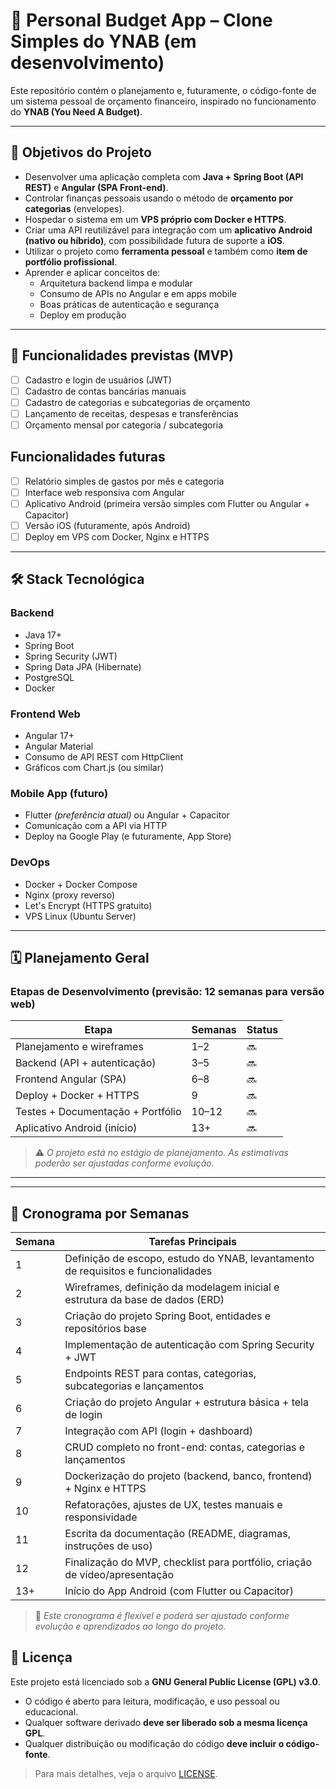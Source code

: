 # 💸 Personal Budget App – Clone Simples do YNAB (em desenvolvimento)

Este repositório contém o planejamento e, futuramente, o código-fonte de um sistema pessoal de orçamento financeiro, inspirado no funcionamento do **YNAB (You Need A Budget)**.

---

## 🎯 Objetivos do Projeto

- Desenvolver uma aplicação completa com **Java + Spring Boot (API REST)** e **Angular (SPA Front-end)**.
- Controlar finanças pessoais usando o método de **orçamento por categorias** (envelopes).
- Hospedar o sistema em um **VPS próprio com Docker e HTTPS**.
- Criar uma API reutilizável para integração com um **aplicativo Android (nativo ou híbrido)**, com possibilidade futura de suporte a **iOS**.
- Utilizar o projeto como **ferramenta pessoal** e também como **item de portfólio profissional**.
- Aprender e aplicar conceitos de:
  - Arquitetura backend limpa e modular
  - Consumo de APIs no Angular e em apps mobile
  - Boas práticas de autenticação e segurança
  - Deploy em produção

---

## 🧠 Funcionalidades previstas (MVP)

- [ ] Cadastro e login de usuários (JWT)
- [ ] Cadastro de contas bancárias manuais
- [ ] Cadastro de categorias e subcategorias de orçamento
- [ ] Lançamento de receitas, despesas e transferências 
- [ ] Orçamento mensal por categoria / subcategoria

## Funcionalidades futuras 

- [ ] Relatório simples de gastos por mês e categoria
- [ ] Interface web responsiva com Angular
- [ ] Aplicativo Android (primeira versão simples com Flutter ou Angular + Capacitor)
- [ ] Versão iOS (futuramente, após Android)
- [ ] Deploy em VPS com Docker, Nginx e HTTPS

---

## 🛠️ Stack Tecnológica

### Backend
- Java 17+
- Spring Boot
- Spring Security (JWT)
- Spring Data JPA (Hibernate)
- PostgreSQL
- Docker

### Frontend Web
- Angular 17+
- Angular Material
- Consumo de API REST com HttpClient
- Gráficos com Chart.js (ou similar)

### Mobile App (futuro)
- Flutter *(preferência atual)* ou Angular + Capacitor
- Comunicação com a API via HTTP
- Deploy na Google Play (e futuramente, App Store)

### DevOps
- Docker + Docker Compose
- Nginx (proxy reverso)
- Let's Encrypt (HTTPS gratuito)
- VPS Linux (Ubuntu Server)

---

## 🗓️ Planejamento Geral

### Etapas de Desenvolvimento (previsão: 12 semanas para versão web)

| Etapa                           | Semanas | Status   |
|----------------------------------|---------|----------|
| Planejamento e wireframes        | 1–2     | 🔜       |
| Backend (API + autenticação)     | 3–5     | 🔜       |
| Frontend Angular (SPA)           | 6–8     | 🔜       |
| Deploy + Docker + HTTPS          | 9       | 🔜       |
| Testes + Documentação + Portfólio| 10–12   | 🔜       |
| Aplicativo Android (início)      | 13+     | 🔜       |

> ⚠️ *O projeto está no estágio de planejamento. As estimativas poderão ser ajustadas conforme evolução.*

---

---

## 📅 Cronograma por Semanas

| Semana | Tarefas Principais                                                                 |
|--------|-------------------------------------------------------------------------------------|
| 1      | Definição de escopo, estudo do YNAB, levantamento de requisitos e funcionalidades  |
| 2      | Wireframes, definição da modelagem inicial e estrutura da base de dados (ERD)      |
| 3      | Criação do projeto Spring Boot, entidades e repositórios base                      |
| 4      | Implementação de autenticação com Spring Security + JWT                            |
| 5      | Endpoints REST para contas, categorias, subcategorias e lançamentos                |
| 6      | Criação do projeto Angular + estrutura básica + tela de login                      |
| 7      | Integração com API (login + dashboard)                                             |
| 8      | CRUD completo no front-end: contas, categorias e lançamentos                       |
| 9      | Dockerização do projeto (backend, banco, frontend) + Nginx e HTTPS                 |
| 10     | Refatorações, ajustes de UX, testes manuais e responsividade                       |
| 11     | Escrita da documentação (README, diagramas, instruções de uso)                     |
| 12     | Finalização do MVP, checklist para portfólio, criação de vídeo/apresentação        |
| 13+    | Início do App Android (com Flutter ou Capacitor)                                   |

> 🧠 *Este cronograma é flexível e poderá ser ajustado conforme evolução e aprendizados ao longo do projeto.*


## 📄 Licença

Este projeto está licenciado sob a **GNU General Public License (GPL) v3.0**.

- O código é aberto para leitura, modificação, e uso pessoal ou educacional.
- Qualquer software derivado **deve ser liberado sob a mesma licença GPL**.
- Qualquer distribuição ou modificação do código **deve incluir o código-fonte**.

> Para mais detalhes, veja o arquivo [LICENSE](./LICENSE).
